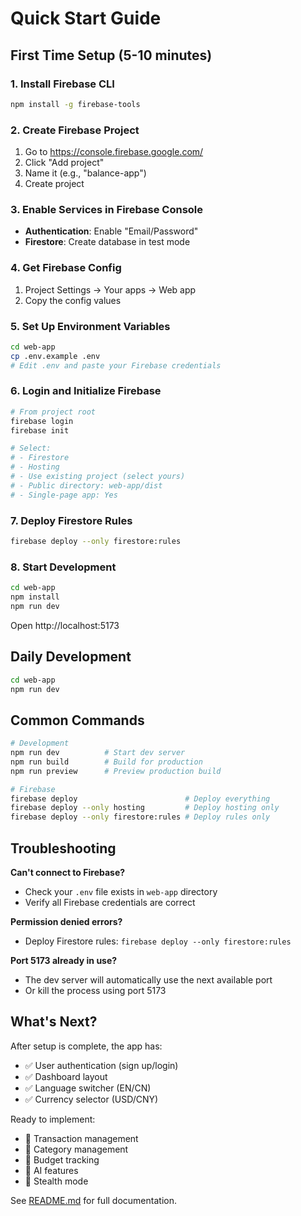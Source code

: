 # Quick Start Guide

## First Time Setup (5-10 minutes)

### 1. Install Firebase CLI
```bash
npm install -g firebase-tools
```

### 2. Create Firebase Project
1. Go to https://console.firebase.google.com/
2. Click "Add project"
3. Name it (e.g., "balance-app")
4. Create project

### 3. Enable Services in Firebase Console
- **Authentication**: Enable "Email/Password"
- **Firestore**: Create database in test mode

### 4. Get Firebase Config
1. Project Settings → Your apps → Web app
2. Copy the config values

### 5. Set Up Environment Variables
```bash
cd web-app
cp .env.example .env
# Edit .env and paste your Firebase credentials
```

### 6. Login and Initialize Firebase
```bash
# From project root
firebase login
firebase init

# Select:
# - Firestore
# - Hosting
# - Use existing project (select yours)
# - Public directory: web-app/dist
# - Single-page app: Yes
```

### 7. Deploy Firestore Rules
```bash
firebase deploy --only firestore:rules
```

### 8. Start Development
```bash
cd web-app
npm install
npm run dev
```

Open http://localhost:5173

## Daily Development

```bash
cd web-app
npm run dev
```

## Common Commands

```bash
# Development
npm run dev          # Start dev server
npm run build        # Build for production
npm run preview      # Preview production build

# Firebase
firebase deploy                        # Deploy everything
firebase deploy --only hosting         # Deploy hosting only
firebase deploy --only firestore:rules # Deploy rules only
```

## Troubleshooting

**Can't connect to Firebase?**
- Check your `.env` file exists in `web-app` directory
- Verify all Firebase credentials are correct

**Permission denied errors?**
- Deploy Firestore rules: `firebase deploy --only firestore:rules`

**Port 5173 already in use?**
- The dev server will automatically use the next available port
- Or kill the process using port 5173

## What's Next?

After setup is complete, the app has:
- ✅ User authentication (sign up/login)
- ✅ Dashboard layout
- ✅ Language switcher (EN/CN)
- ✅ Currency selector (USD/CNY)

Ready to implement:
- 🚧 Transaction management
- 🚧 Category management
- 🚧 Budget tracking
- 🚧 AI features
- 🚧 Stealth mode

See [README.md](README.md) for full documentation.
